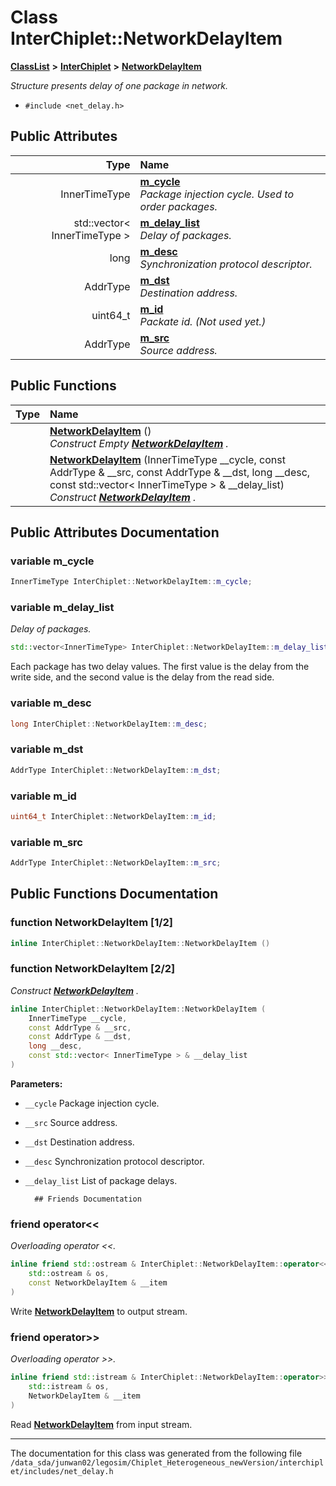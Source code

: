 
# Class InterChiplet::NetworkDelayItem



[**ClassList**](annotated.md) **>** [**InterChiplet**](namespaceInterChiplet.md) **>** [**NetworkDelayItem**](classInterChiplet_1_1NetworkDelayItem.md)



_Structure presents delay of one package in network._ 

* `#include <net_delay.h>`













## Public Attributes

| Type | Name |
| ---: | :--- |
|  InnerTimeType | [**m\_cycle**](#variable-m_cycle)  <br>_Package injection cycle. Used to order packages._  |
|  std::vector&lt; InnerTimeType &gt; | [**m\_delay\_list**](#variable-m_delay_list)  <br>_Delay of packages._  |
|  long | [**m\_desc**](#variable-m_desc)  <br>_Synchronization protocol descriptor._  |
|  AddrType | [**m\_dst**](#variable-m_dst)  <br>_Destination address._  |
|  uint64\_t | [**m\_id**](#variable-m_id)  <br>_Packate id. (Not used yet.)_  |
|  AddrType | [**m\_src**](#variable-m_src)  <br>_Source address._  |


## Public Functions

| Type | Name |
| ---: | :--- |
|   | [**NetworkDelayItem**](#function-networkdelayitem-12) () <br>_Construct Empty_ [_**NetworkDelayItem**_](classInterChiplet_1_1NetworkDelayItem.md) _._ |
|   | [**NetworkDelayItem**](#function-networkdelayitem-22) (InnerTimeType \_\_cycle, const AddrType & \_\_src, const AddrType & \_\_dst, long \_\_desc, const std::vector&lt; InnerTimeType &gt; & \_\_delay\_list) <br>_Construct_ [_**NetworkDelayItem**_](classInterChiplet_1_1NetworkDelayItem.md) _._ |








## Public Attributes Documentation


### variable m\_cycle 

```C++
InnerTimeType InterChiplet::NetworkDelayItem::m_cycle;
```




### variable m\_delay\_list 

_Delay of packages._ 
```C++
std::vector<InnerTimeType> InterChiplet::NetworkDelayItem::m_delay_list;
```



Each package has two delay values. The first value is the delay from the write side, and the second value is the delay from the read side. 


        

### variable m\_desc 

```C++
long InterChiplet::NetworkDelayItem::m_desc;
```




### variable m\_dst 

```C++
AddrType InterChiplet::NetworkDelayItem::m_dst;
```




### variable m\_id 

```C++
uint64_t InterChiplet::NetworkDelayItem::m_id;
```




### variable m\_src 

```C++
AddrType InterChiplet::NetworkDelayItem::m_src;
```



## Public Functions Documentation


### function NetworkDelayItem [1/2]

```C++
inline InterChiplet::NetworkDelayItem::NetworkDelayItem () 
```




### function NetworkDelayItem [2/2]

_Construct_ [_**NetworkDelayItem**_](classInterChiplet_1_1NetworkDelayItem.md) _._
```C++
inline InterChiplet::NetworkDelayItem::NetworkDelayItem (
    InnerTimeType __cycle,
    const AddrType & __src,
    const AddrType & __dst,
    long __desc,
    const std::vector< InnerTimeType > & __delay_list
) 
```





**Parameters:**


* `__cycle` Package injection cycle. 
* `__src` Source address. 
* `__dst` Destination address. 
* `__desc` Synchronization protocol descriptor. 
* `__delay_list` List of package delays. 




        ## Friends Documentation



### friend operator&lt;&lt; 

_Overloading operator &lt;&lt;._ 
```C++
inline friend std::ostream & InterChiplet::NetworkDelayItem::operator<< (
    std::ostream & os,
    const NetworkDelayItem & __item
) 
```



Write [**NetworkDelayItem**](classInterChiplet_1_1NetworkDelayItem.md) to output stream. 


        

### friend operator&gt;&gt; 

_Overloading operator &gt;&gt;._ 
```C++
inline friend std::istream & InterChiplet::NetworkDelayItem::operator>> (
    std::istream & os,
    NetworkDelayItem & __item
) 
```



Read [**NetworkDelayItem**](classInterChiplet_1_1NetworkDelayItem.md) from input stream. 


        

------------------------------
The documentation for this class was generated from the following file `/data_sda/junwan02/legosim/Chiplet_Heterogeneous_newVersion/interchiplet/includes/net_delay.h`